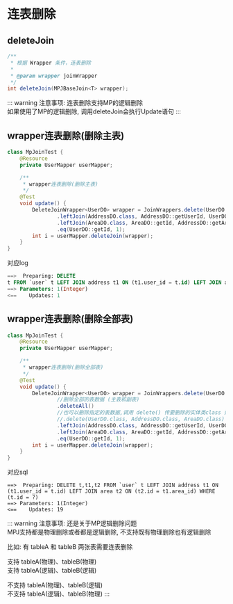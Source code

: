 # 连表删除

## deleteJoin <Badge type="tip" text="1.4.5+" vertical="top" />

```java
/**
 * 根据 Wrapper 条件，连表删除
 *
 * @param wrapper joinWrapper
 */
int deleteJoin(MPJBaseJoin<T> wrapper);
```

::: warning 注意事项:
连表删除支持MP的逻辑删除  
如果使用了MP的逻辑删除, 调用deleteJoin会执行Update语句
:::

## wrapper连表删除(删除主表)

```java
class MpJoinTest {
    @Resource
    private UserMapper userMapper;

    /**
     * wrapper连表删除(删除主表)
     */
    @Test
    void update() {
        DeleteJoinWrapper<UserDO> wrapper = JoinWrappers.delete(UserDO.class)
                .leftJoin(AddressDO.class, AddressDO::getUserId, UserDO::getId)
                .leftJoin(AreaDO.class, AreaDO::getId, AddressDO::getAreaId)
                .eq(UserDO::getId, 1);
        int i = userMapper.deleteJoin(wrapper);
    }
}
```

对应log

```sql
==>  Preparing: DELETE
t FROM `user` t LEFT JOIN address t1 ON (t1.user_id = t.id) LEFT JOIN area t2 ON (t2.id = t1.area_id) WHERE (t.id = ?)
==> Parameters: 1(Integer)
<==    Updates: 1
```

## wrapper连表删除(删除全部表)

```java
class MpJoinTest {
    @Resource
    private UserMapper userMapper;

    /**
     * wrapper连表删除(删除全部表)
     */
    @Test
    void update() {
        DeleteJoinWrapper<UserDO> wrapper = JoinWrappers.delete(UserDO.class)
                //删除全部的表数据 (主表和副表)
                .deleteAll()
                //也可以删除指定的表数据,调用 delete() 传要删除的实体类class 如下
                //.delete(UserDO.class, AddressDO.class, AreaDO.class)
                .leftJoin(AddressDO.class, AddressDO::getUserId, UserDO::getId)
                .leftJoin(AreaDO.class, AreaDO::getId, AddressDO::getAreaId)
                .eq(UserDO::getId, 1);
        int i = userMapper.deleteJoin(wrapper);
    }
}
```

对应sql

```log
==>  Preparing: DELETE t,t1,t2 FROM `user` t LEFT JOIN address t1 ON (t1.user_id = t.id) LEFT JOIN area t2 ON (t2.id = t1.area_id) WHERE (t.id = ?)
==> Parameters: 1(Integer)
<==    Updates: 19
```

::: warning 注意事项:
还是关于MP逻辑删除问题  
MPJ支持都是物理删除或者都是逻辑删除, 不支持既有物理删除也有逻辑删除

比如: 有 tableA 和 tableB 两张表需要连表删除

支持 tableA(物理)、tableB(物理)  
支持 tableA(逻辑)、tableB(逻辑)

不支持 tableA(物理)、tableB(逻辑)  
不支持 tableA(逻辑)、tableB(物理)
:::